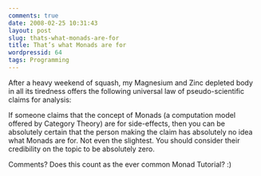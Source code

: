 ```yaml
---
comments: true
date: 2008-02-25 10:31:43
layout: post
slug: thats-what-monads-are-for
title: That’s what Monads are for
wordpressid: 64
tags: Programming
---
```



After a heavy weekend of squash, my Magnesium and Zinc depleted body in all its tiredness offers the following universal law of pseudo-scientific claims for analysis:



> 
If someone claims that the concept of Monads (a computation model offered by Category Theory) are for side-effects,  then you can be absolutely certain that the person making the claim has absolutely no idea what Monads are for. Not even the slightest. You should consider their credibility on the topic to be absolutely zero.




Comments? Does this count as the ever common Monad Tutorial? :)
